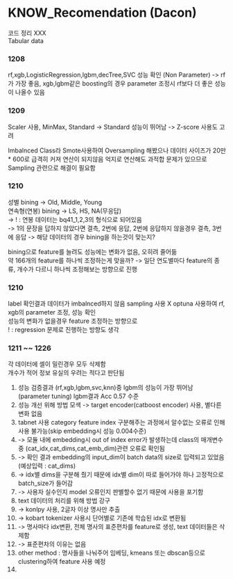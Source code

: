 # KNOW_Recomendation (Dacon)

코드 정리 XXX  
Tabular data  

### 1208 

rf,xgb,LogisticRegression,lgbm,decTree,SVC 성능 확인  (Non Parameter)
-> rf가 가장 좋음, xgb,lgbm같은 boosting의 경우 parameter 조정시 rf보다 더 좋은 성능이 나올수 있음

### 1209

Scaler 사용, MinMax, Standard
-> Standard 성능이 뛰어남
-> Z-score 사용도 고려

Imbalnced Class라 Smote사용하여 Oversampling 해봤으나 데이터 사이즈가
20만 * 600로 급격히 커져 연산이 되지않음
억지로 연산해도 과적합 문제가 있으므로 Sampling 관련으로 해결이 필요함

### 1210

성별 bining -> Old, Middle, Young  
연속형(연봉) bining -> LS, HS, NA(무응답)  
-> ! : 연봉 데이터는 bq41_1,2,3의 형식으로 되어있음  
-> 1의 문장을 답하지 않았다면 결측, 2번에 응답, 2번에 응답하지 않을경우 결측, 3번에 응답 
-> 해당 데이터의 경우 bining을 하는것이 맞는지?

bining으로 feature를 늘려도 성능에는 변화가 없음, 오히려 줄어듦  
약 166개의 feature를 하나씩 조정하는게 맞을까?
-> 일단 연도별마다 feature의 종류, 개수가 다르니 하나씩 조정해보는 방향으로 진행


### 1210
label 확인결과 데이터가 imbalnced하지 않음 sampling 사용 X
optuna 사용하여 rf, xgb의 parameter 조정, 성능 확인  
성능의 변화가 없을경우 feature 조정하는 방향으로    
! : regression 문제로 진행하는 방향도 생각 

### 1211 ~~ 1226
각 데이터에 셀이 밀린경우 모두 삭제함  
개수가 적어 정보 유실의 우려는 적다고 판단됨  


1. 성능 검증결과 (rf,xgb,lgbm,svc,knn)중 lgbm의 성능이 가장 뛰어남 (parameter tuning) lgbm결과 Acc 0.57 수준    
2. 성능 개선 위해 방법 모색 -> target encoder(catboost encoder) 사용, 별다른 변화 없음  
3. tabnet 사용 category feature index 구분해주는 과정에서 알수없는 오류로 인해 사용 불가능(skip embedding시 성능 0.004수준)  
4. -> 모듈 내에 embedding시 out of index error가 발생하는데 class의 매개변수중 (cat_idx,cat_dims,cat_emb_dim)관련 오류로 확인됨  
5. -> 확인 결과 embedding의 input_dim이 batch data의 size로 입력되고 있었음 (예상입력 : cat_dims)  
6. -> idx별 dims을 구분해 줬기 때문에 idx별 dim이 따로 들어가야 하나 고정적으로 batch_size가 들어감  
7. -> 사용자 실수인지 model 오류인지 판별할수 없기 때문에 사용을 포기함  
8. text 데이터의 처리를 위해 방법 강구   
9. -> konlpy 사용, 2글자 이상 명사만 추출  
10. -> kobart tokenizer 사용시 단어별로 기존에 학습된 idx로 변환됨  
11. -> 명사마다 idx변환, 전체 명사의 표준편차를 feature로 생성, text 데이터들은 삭제함   
12. -> 표준편차의 이유는 없음  
13. other method : 명사들을 나눠주어 임베딩, kmeans 또는 dbscan등으로 clustering하여 feature 사용 예정  
14. 
